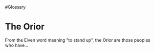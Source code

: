 #Glossary 
# The Orior

From the Elven word meaning "to stand up", the Orior are those peoples who have...